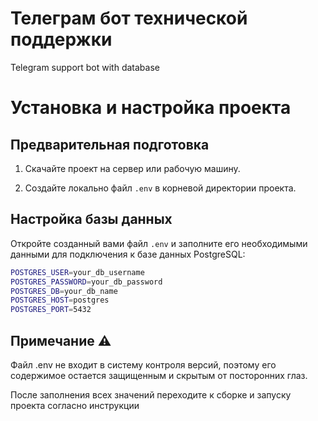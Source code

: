 # Телеграм бот технической поддержки
Telegram support bot with database 

# Установка и настройка проекта

## Предварительная подготовка

1. Скачайте проект на сервер или рабочую машину.

2. Создайте локально файл `.env` в корневой директории проекта.

## Настройка базы данных

Откройте созданный вами файл `.env` и заполните его необходимыми данными для подключения к базе данных PostgreSQL:

```sh
POSTGRES_USER=your_db_username
POSTGRES_PASSWORD=your_db_password
POSTGRES_DB=your_db_name
POSTGRES_HOST=postgres
POSTGRES_PORT=5432
```
## Примечание ⚠️

Файл .env не входит в систему контроля версий, поэтому его содержимое остается защищенным и скрытым от посторонних глаз.

После заполнения всех значений переходите к сборке и запуску проекта согласно инструкции

